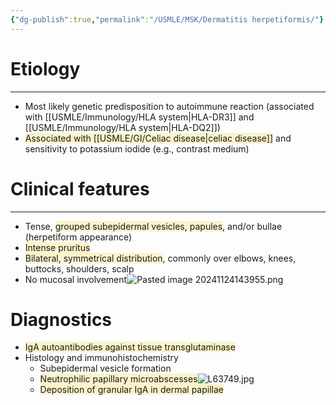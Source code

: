 ```yaml
---
{"dg-publish":true,"permalink":"/USMLE/MSK/Dermatitis herpetiformis/"}
---
```


# Etiology
---
- Most likely genetic predisposition to autoimmune reaction (associated with [[USMLE/Immunology/HLA system\|HLA-DR3]] and [[USMLE/Immunology/HLA system\|HLA-DQ2]])
- <span style="background:rgba(240, 200, 0, 0.2)">Associated with [[USMLE/GI/Celiac disease\|celiac disease]]</span> and sensitivity to potassium iodide (e.g., contrast medium)
# Clinical features
---
- Tense, <span style="background:rgba(240, 200, 0, 0.2)">grouped subepidermal vesicles, papules</span>, and/or bullae (herpetiform appearance) 
- <span style="background:rgba(240, 200, 0, 0.2)">Intense pruritus</span>
- <span style="background:rgba(240, 200, 0, 0.2)">Bilateral, symmetrical distribution</span>, commonly over elbows, knees, buttocks, shoulders, scalp
- No mucosal involvement![Pasted image 20241124143955.png](/img/user/appendix/Pasted%20image%2020241124143955.png)
# Diagnostics
- <span style="background:rgba(240, 200, 0, 0.2)">IgA autoantibodies against tissue transglutaminase</span>
- Histology and immunohistochemistry
	- Subepidermal vesicle formation
	- <span style="background:rgba(240, 200, 0, 0.2)">Neutrophilic papillary microabscesses</span>![L63749.jpg](/img/user/appendix/L63749.jpg)
	- <span style="background:rgba(240, 200, 0, 0.2)">Deposition of granular IgA in dermal papillae</span>
